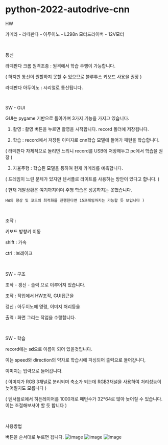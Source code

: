 # python-2022-autodrive-cnn

HW<br>

카메라 - 라떼판다 - 아두이노 - L298n 모터드라이버 - 12V모터 

​

통신

라떼판다 크롬 원격조종 : 원격에서 학습 주행이 가능합니다.

( 하지만 통신이 원할하지 못할 수 있으므로 블루투스 키보드 사용을 권장 ) 

라떼판다 아두이노 : 시리얼로 통신됩니다.

​

SW - GUI 

GUI는 pygame 기반으로 돌아가며 3가지 기능을 가지고 있습니다. 

1. 촬영 : 촬영 버튼을 누르면 촬영을 시작합니다. record 폴더에 저장됩니다.

2. 학습 : record에서 저장된 이미지로 cnn학습 모델에 들어가 패턴을 학습합니다. 

  ( 라떼판다 자체적으로 돌리면 느리니 record를 USB에 저장해두고 pc에서 학습을 권장 ) 

3. 자율주행 : 학습된 모델을 통하여 현재 카메라를 예측합니다. 

  ( 프레임이 느린 문제가 있지만 텐서플로 라이트를 사용하는 방안이 있다고 합니다. )

  ( 현재 개발상황은 여기까지이며 주행 학습은 성공하지는 못했습니다. 

    HW의 향상 및 코드의 최적화를 진행한다면 15프레임까지는 가능할 듯 보입니다 )

​

조작 : 

키보드 방향키 이동

shift : 가속

ctrl : 브레이크

​

SW - 구조

조작 - 갱신 - 출력 으로 이루어져 있습니다.

조작 : 작업에서 HW조작, GUI접근을 

갱신 : 아두이노에 명령, 이미지 처리등을 

출력 : 화면 그리는 작업을 수행합니다.

​

SW - 학습

record에는 s**d**으로 이름이 되어 있을것입니다.

이는 speed와 direction의 약자로 학습시에 파싱되어 출력으로 들어갑니다,

이미지는 입력으로 들어갑니다. 

( 이미지가 RGB 3채널로 분리되며 축소가 되는데 RGB3채널을 사용하여 처리성능이 늦어질지도 모릅니다 )

( 텐서플로에서 히든레이어를 1000개로 패턴수가 32*64로 많아 늦어질 수 있습니다. 이는 조절해보셔야 할 듯 합니다 ) 

​

사용방법

버튼을 순서대로 누르면 됩니다.
![image](https://user-images.githubusercontent.com/82069536/154518041-1fa170c6-d289-401f-a7ad-c85ce4038467.png)
![image](https://user-images.githubusercontent.com/82069536/154518084-3d669d81-b812-4c56-b87c-b4dcf5158450.png)
![image](https://user-images.githubusercontent.com/82069536/154518130-7eebe4cb-cea4-4c5d-9098-385757e2fb17.png)

